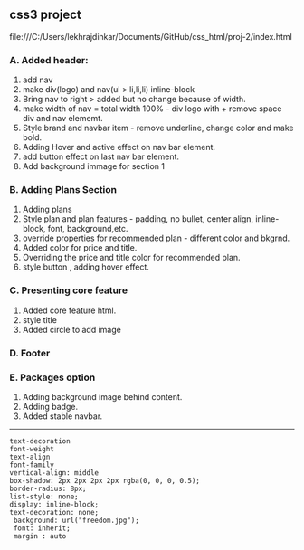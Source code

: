 ## css3 project

file:///C:/Users/lekhrajdinkar/Documents/GitHub/css_html/proj-2/index.html

### A. Added header:
1. add nav
2. make div(logo) and nav(ul > li,li,li) inline-block
3. Bring nav to right > added but no change because of width.
4. make width of nav = total width 100% - div logo with + remove space div  and nav elememt.  
5. Style brand and navbar item - remove underline, change color and make bold.
6. Adding Hover and active effect on nav bar element.
7. add button effect on last nav bar element.
8. Add background immage for section 1

### B. Adding Plans Section
1. Adding plans 
2. Style plan and plan features - padding, no bullet, center align, inline-block, font, background,etc.
3. override properties for recommended plan - different color and bkgrnd.
4. Added color for price and title.
5. Overriding the price and title color for recommended plan.
6. style button , adding hover effect.

### C. Presenting core feature
1. Added core feature html.
2. style title
3. Added circle to add image

### D. Footer

### E. Packages option
1. Adding background image behind content.
2. Adding badge. 
3. Added stable navbar.

***
```
text-decoration
font-weight
text-align
font-family
vertical-align: middle
box-shadow: 2px 2px 2px 2px rgba(0, 0, 0, 0.5);
border-radius: 8px;
list-style: none;
display: inline-block;
text-decoration: none;
 background: url("freedom.jpg"); 
 font: inherit;
 margin : auto
```

